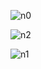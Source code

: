 ![n0](https://user-images.githubusercontent.com/6410506/27712013-fbe52b2c-5d1c-11e7-9349-b37ef34adc11.png)

![n2](https://user-images.githubusercontent.com/6410506/27712011-fbd866f8-5d1c-11e7-96c2-dcdfa7b0bec8.png)

![n1](https://user-images.githubusercontent.com/6410506/27712012-fbdc8c56-5d1c-11e7-9855-ba51ee374dde.png)
